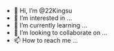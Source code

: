 - 👋 Hi, I’m @22Kingsu
- 👀 I’m interested in ...
- 🌱 I’m currently learning ...
- 💞️ I’m looking to collaborate on ...
- 📫 How to reach me ...

<!---
22Kingsu/22Kingsu is a ✨ special ✨ repository because its `README.md` (this file) appears on your GitHub profile.
You can click the Preview link to take a look at your changes.
--->
